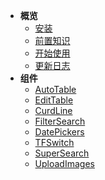 - **概览**
  - [安装](overview/install.md)
  - [前置知识](overview/quickstart.md)
  - [开始使用](overview/use.md)
  - [更新日志](overview/log.md)
- **组件**
  - [AutoTable](components/AutoTable.md)
  - [EditTable](components/EditTable.md)
  - [CurdLine](components/CurdLine.md)
  - [FilterSearch](components/FilterSearch.md)
  - [DatePickers](components/DatePickers.md)
  - [TFSwitch](components/TFSwitch.md)
  - [SuperSearch](components/SuperSearch.md)
  - [UploadImages](components/UploadImages.md)

